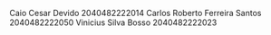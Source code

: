 Caio Cesar Devido 2040482222014
Carlos Roberto Ferreira Santos 2040482222050
Vinicius Silva Bosso 2040482222023
